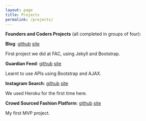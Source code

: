 ```yaml
---
layout: page
title: Projects
permalink: /projects/
---
```


**Founders and Coders Projects** (all completed in groups of four):

**Blog**: [github](https://github.com/TEAM-SORD/SORDGuardiansJ) [site](http://team-sord.github.io/)

First project we did at FAC, using Jekyll and Bootstrap.

**Guardian Feed**: [github](https://github.com/TEAM-SORD/SORDGuardians.github.io) [site](http://team-sord.github.io/SORDGuardiansJ/)

Learnt to use APIs using Bootstrap and AJAX.

**Instagram Search**: [github](https://github.com/TEAM-SORD/SocialFeed) [site](https://sordsocialfeed.herokuapp.com/)

We used Heroku for the first time here.

**Crowd Sourced Fashion Platform**: [github](https://github.com/fashion-crowdsource/platform) [site](http://crowdsourced-fashion.herokuapp.com/)

My first MVP project.




